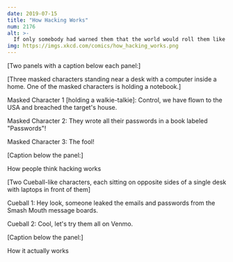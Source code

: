 ```yaml
---
date: 2019-07-15
title: "How Hacking Works"
num: 2176
alt: >-
  If only somebody had warned them that the world would roll them like this.
img: https://imgs.xkcd.com/comics/how_hacking_works.png
---
```

[Two panels with a caption below each panel:]

[Three masked characters standing near a desk with a computer inside a home. One of the masked characters is holding a notebook.]

Masked Character 1 [holding a walkie-talkie]: Control, we have flown to the USA and breached the target's house.

Masked Character 2: They wrote all their passwords in a book labeled "Passwords"!

Masked Character 3: The fool!

[Caption below the panel:]

 How people think hacking works

[Two Cueball-like characters, each sitting on opposite sides of a single desk with laptops in front of them]

Cueball 1: Hey look, someone leaked the emails and passwords from the Smash Mouth message boards.

Cueball 2: Cool, let's try them all on Venmo.

[Caption below the panel:]

 How it actually works